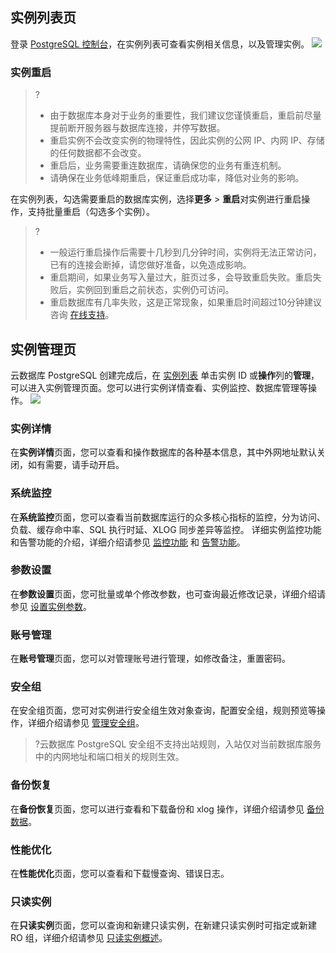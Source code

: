 ## 实例列表页
登录 [PostgreSQL 控制台](https://console.cloud.tencent.com/pgsql)，在实例列表可查看实例相关信息，以及管理实例。
![](https://qcloudimg.tencent-cloud.cn/raw/13736c7449c3b214ffac9b2ef716c078.png)

### 实例重启
>?
>- 由于数据库本身对于业务的重要性，我们建议您谨慎重启，重启前尽量提前断开服务器与数据库连接，并停写数据。
>- 重启实例不会改变实例的物理特性，因此实例的公网 IP、内网 IP、存储的任何数据都不会改变。
>- 重启后，业务需要重连数据库，请确保您的业务有重连机制。
>- 请确保在业务低峰期重启，保证重启成功率，降低对业务的影响。

在实例列表，勾选需要重启的数据库实例，选择**更多** > **重启**对实例进行重启操作，支持批量重启（勾选多个实例）。
>?
>- 一般运行重启操作后需要十几秒到几分钟时间，实例将无法正常访问，已有的连接会断掉，请您做好准备，以免造成影响。
>- 重启期间，如果业务写入量过大，脏页过多，会导致重启失败。重启失败后，实例回到重启之前状态，实例仍可访问。
>- 重启数据库有几率失败，这是正常现象，如果重启时间超过10分钟建议咨询 [在线支持](https://cloud.tencent.com/online-service?from=connect-us)。

## 实例管理页
云数据库 PostgreSQL 创建完成后，在 [实例列表](https://console.cloud.tencent.com/pgsql) 单击实例 ID 或**操作**列的**管理**，可以进入实例管理页面。您可以进行实例详情查看、实例监控、数据库管理等操作。
![](https://main.qcloudimg.com/raw/33b2f22f24deddd1d9602e064c7b1a9a.png)

### 实例详情
在**实例详情**页面，您可以查看和操作数据库的各种基本信息，其中外网地址默认关闭，如有需要，请手动开启。

### 系统监控
在**系统监控**页面，您可以查看当前数据库运行的众多核心指标的监控，分为访问、负载、缓存命中率、SQL 执行时延、XLOG 同步差异等监控。
详细实例监控功能和告警功能的介绍，详细介绍请参见 [监控功能](https://cloud.tencent.com/document/product/409/7564) 和 [告警功能](https://cloud.tencent.com/document/product/409/7563)。

### 参数设置
在**参数设置**页面，您可批量或单个修改参数，也可查询最近修改记录，详细介绍请参见 [设置实例参数](https://cloud.tencent.com/document/product/409/62971)。

### 账号管理
在**账号管理**页面，您可以对管理账号进行管理，如修改备注，重置密码。

### 安全组
在安全组页面，您可对实例进行安全组生效对象查询，配置安全组，规则预览等操作，详细介绍请参见 [管理安全组](https://cloud.tencent.com/document/product/409/54749)。
>?云数据库 PostgreSQL 安全组不支持出站规则，入站仅对当前数据库服务中的内网地址和端口相关的规则生效。

### 备份恢复
在**备份恢复**页面，您可以进行查看和下载备份和 xlog 操作，详细介绍请参见 [备份数据](https://cloud.tencent.com/document/product/409/33945)。

### 性能优化
在**性能优化**页面，您可以查看和下载慢查询、错误日志。

### 只读实例
在**只读实例**页面，您可以查询和新建只读实例，在新建只读实例时可指定或新建 RO 组，详细介绍请参见 [只读实例概述](https://cloud.tencent.com/document/product/409/49547)。
